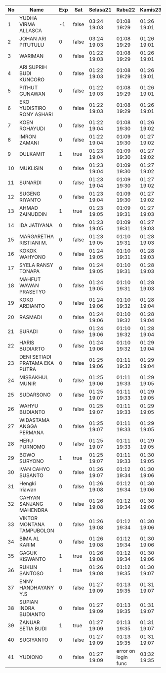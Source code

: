 | No | Name | Exp | Sat | Selasa21 | Rabu22 | Kamis23 | Jumat24 | Sabtu25 |
|-----|-----|-----|-----|-----|-----|-----|-----|-----|
| 1 | YUDHA VIRMA ALLASCA | -1 | false | 03:24 19:03 | 01:08 19:29 | 01:26 19:01 | 01:03 19:06 | -- |
| 2 | JOHAN ARI PITUTULU | 0 | false | 03:24 19:03 | 01:08 19:29 | 01:26 19:01 | 01:03 19:06 | -- |
| 3 | WARIMAN | 0 | false | 01:22 19:03 | 01:08 19:29 | 01:26 19:01 | 01:03 19:06 | -- |
| 4 | ARI SUPRIH BUDI KUNCORO | 0 | false | 01:22 19:03 | 01:08 19:29 | 01:26 19:01 | 01:03 19:06 | -- |
| 5 | PITHUT GUNAWAN | 0 | false | 01:22 19:03 | 01:08 19:29 | 01:26 19:01 | 01:03 19:06 | -- |
| 6 | EKO YUDISTIRO RONY ASHARI | 0 | false | 01:22 19:03 | 01:08 19:29 | 01:26 19:01 | 01:03 19:06 | -- |
| 7 | KOEN ROHAYUDI | 0 | false | 01:22 19:04 | 01:08 19:30 | 01:26 19:02 | 01:03 19:07 | -- |
| 8 | IMRON ZAMANI | 0 | false | 01:22 19:04 | 01:09 19:30 | 01:27 19:02 | 01:04 19:07 | -- |
| 9 | DULKAMIT | 1 | true | 01:23 19:04 | 01:09 19:30 | 01:27 19:02 | 01:04 19:07 | 01:29 - |
| 10 | MUKLISIN | 0 | false | 01:23 19:04 | 01:09 19:30 | 01:27 19:02 | 01:04 19:07 | -- |
| 11 | SUNARDI | 0 | false | 01:23 19:04 | 01:09 19:30 | 01:27 19:02 | 01:04 19:07 | -- |
| 12 | SUGENG RIYANTO | 0 | false | 01:23 19:04 | 01:09 19:30 | 01:27 19:02 | 01:04 19:07 | -- |
| 13 | AHMAD ZAINUDDIN | 1 | true | 01:23 19:05 | 01:09 19:31 | 01:27 19:03 | 01:04 19:08 | 01:29 - |
| 14 | IDA JATIYANA | 0 | false | 01:23 19:05 | 01:09 19:31 | 01:27 19:03 | 01:04 19:08 | -- |
| 15 | MARGARETHA RISTIANI M. | 0 | false | 01:23 19:05 | 01:10 19:31 | 01:28 19:03 | 01:05 19:08 | -- |
| 16 | KOKOK WAHYONO | 0 | false | 01:24 19:05 | 01:10 19:31 | 01:28 19:03 | 01:05 19:08 | -- |
| 17 | SYELA RANSY TONAPA | 0 | false | 01:24 19:05 | 01:10 19:31 | 01:28 19:03 | 01:05 19:08 | -- |
| 18 | MAHFUT WAWAN PRASETYO | 0 | false | 01:24 19:05 | 01:10 19:31 | 01:28 19:03 | 01:05 19:08 | -- |
| 19 | KOKO ARDIANTO | 0 | false | 01:24 19:06 | 01:10 19:32 | 01:28 19:04 | 01:05 19:09 | -- |
| 20 | RASMADI | 0 | false | 01:24 19:06 | 01:10 19:32 | 01:28 19:04 | 01:05 19:09 | -- |
| 21 | SURADI | 0 | false | 01:24 19:06 | 01:10 19:32 | 01:28 19:04 | 01:05 19:09 | -- |
| 22 | HARIS BUDIARTO | 0 | false | 01:24 19:06 | 01:10 19:32 | 01:29 19:04 | 01:06 19:09 | -- |
| 23 | DENI SETIADI PRATAMA EKA PUTRA | 0 | false | 01:25 19:06 | 01:11 19:32 | 01:29 19:04 | 01:06 19:09 | -- |
| 24 | MISBAKHUL MUNIR | 0 | false | 01:25 19:06 | 01:11 19:33 | 01:29 19:05 | 01:06 19:09 | -- |
| 25 | SUDARSONO | 0 | false | 01:25 19:07 | 01:11 19:33 | 01:29 19:05 | 01:06 19:10 | -- |
| 26 | WAHYU BUDIANTO | 0 | false | 01:25 19:07 | 01:11 19:33 | 01:29 19:05 | 01:06 19:10 | -- |
| 27 | WIDASTAMA ANGGA PERMANA | 0 | false | 01:25 19:07 | 01:11 19:33 | 01:29 19:05 | 01:06 19:10 | -- |
| 28 | HERU PURNOMO | 0 | false | 01:25 19:07 | 01:11 19:33 | 01:29 19:05 | 01:06 19:10 | -- |
| 29 | BOWO SURYONO | 1 | true | 01:25 19:07 | 01:11 19:33 | 01:30 19:05 | 01:07 19:10 | 01:29 - |
| 30 | IVAN CAHYO SUSANTO | 0 | false | 01:26 19:07 | 01:12 19:34 | 01:30 19:06 | 01:07 19:10 | -- |
| 31 | Hengki Iriawan | 0 | false | 01:26 19:08 | 01:12 19:34 | 01:30 19:06 | 01:07 19:11 | -- |
| 32 | CAHYAN SANJANG MAHENDRA | 0 | false | 01:26 19:08 | 01:12 19:34 | 01:30 19:06 | 01:07 19:11 | -- |
| 33 | VIKTOR MONTANA TAMPUBOLON | 0 | false | 01:26 19:08 | 01:12 19:34 | 01:30 19:06 | 01:07 19:11 | -- |
| 34 | BIMA AL KARIM | 0 | false | 01:26 19:08 | 01:12 19:34 | 01:30 19:06 | 01:07 19:11 | -- |
| 35 | GAGUK KISWANTO | 1 | true | 01:26 19:08 | 01:12 19:34 | 01:30 19:06 | 01:07 19:11 | 01:29 - |
| 36 | RUKUN SANTOSO | 1 | true | 01:26 19:08 | 01:12 19:35 | 01:30 19:07 | 01:08 19:11 | 01:29 - |
| 37 | ENNY HANDHAYANY Y.S | 0 | false | 01:27 19:09 | 01:13 19:35 | 01:31 19:07 | 01:08 19:12 | -- |
| 38 | SUPIAN INDRA BUDIANTO | 0 | false | 01:27 19:09 | 01:13 19:35 | 01:31 19:07 | 01:08 19:12 | -- |
| 39 | ZANUAR SETIA BUDI | 1 | true | 01:27 19:09 | 01:13 19:35 | 01:31 19:07 | 01:08 19:12 | 01:29 - |
| 40 | SUGIYANTO | 0 | false | 01:27 19:09 | 01:13 19:35 | 01:31 19:07 | 01:08 19:12 | -- |
| 41 | YUDIONO | 0 | false | 01:27 19:09 | error on login func | 03:32 19:35 | 01:31 19:07 | 01:08 19:12 | -- |
